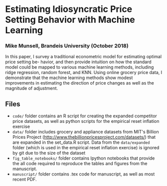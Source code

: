 # Estimating Idiosyncratic Price Setting Behavior with Machine Learning
### Mike Munsell, Brandeis University (October 2018)

In this paper, I survey a traditional econometric model for estimating optimal price setting be-
havior, and then provide intuition on how the standard model could be mapped to various machine
learning methods, including ridge regression, random forest, and KNN. Using online grocery price
data, I demonstrate that the machine learning methods show modest improvements in estimating the
direction of price changes as well as the magnitude of adjustment.

## Files

* `code/` folder contains an R script for creating the expanded competitor
price datasets, as well as python scripts for the empirical reset inflation exercise
* `data/` folder includes grocery and appliance datasets from MIT's Billion
Prices Project (http://www.thebillionpricesproject.com/datasets/) that are expanded
in the set_data.R script. Data from the `data/expanded` folder (which is used in the
empirical reset inflation exercise) is ignored by git due to the size of the dataset
* `fig_table_notebooks/` folder contains Ipython notebooks that provide the all code 
required to reproduce the tables and figures from the manuscript.
* `manuscript/` folder contains .tex code for manuscript, as well as most recent PDF.

